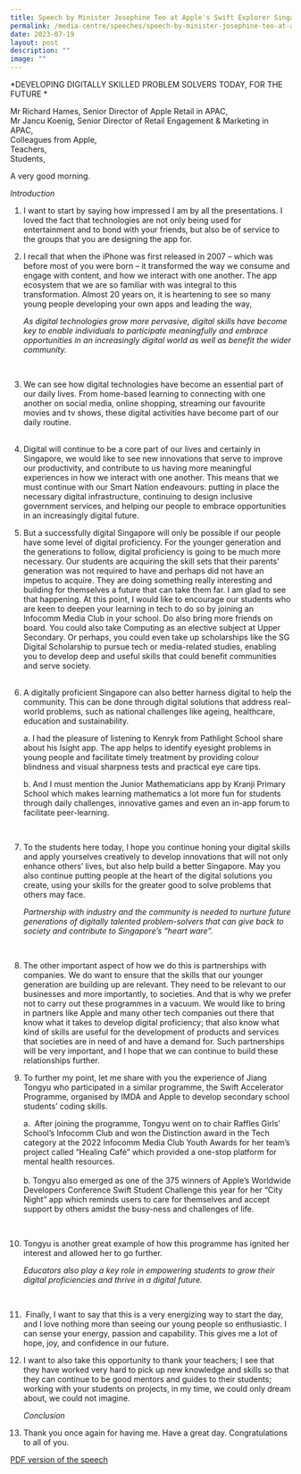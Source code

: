 ```yaml
---
title: Speech by Minister Josephine Teo at Apple's Swift Explorer Singapore
permalink: /media-centre/speeches/speech-by-minister-josephine-teo-at-apple-swift-explorer/
date: 2023-07-19
layout: post
description: ""
image: ""
---
```

*DEVELOPING DIGITALLY SKILLED PROBLEM SOLVERS TODAY, FOR THE FUTURE * 
  
Mr Richard Hames, Senior Director of Apple Retail in APAC,  
Mr Jancu Koenig, Senior Director of Retail Engagement &amp; Marketing in APAC,  
Colleagues from Apple,&nbsp;  
Teachers,&nbsp;  
Students,  
  
A very good morning.  
  
*Introduction*  
  
1. I want to start by saying how impressed I am by all the presentations. I loved the fact that technologies are not only being used for entertainment and to bond with your friends, but also be of service to the groups that you are designing the app for.&nbsp;  
  
2. I recall that when the iPhone was first released in 2007 – which was before most of you were born – it transformed the way we consume and engage with content, and how we interact with one another. The app ecosystem that we are so familiar with was integral to this transformation. Almost 20 years on, it is heartening to see so many young people developing your own apps and leading the way,&nbsp;  
  
   *As digital technologies grow more pervasive, digital skills have become key to enable individuals to participate meaningfully and embrace opportunities in an increasingly digital world as well as benefit the wider community.* 
<br>
  
3. We can see how digital technologies have become an essential part of our daily lives. From home-based learning to connecting with one another on social media, online shopping, streaming our favourite movies and tv shows, these digital activities have become part of our daily routine.  
&nbsp;  
4. Digital will continue to be a core part of our lives and certainly in Singapore, we would like to see new innovations that serve to improve our productivity, and contribute to us having more meaningful experiences in how we interact with one another. This means that we must continue with our Smart Nation endeavours: putting in place the necessary digital infrastructure, continuing to design inclusive government services, and helping our people to embrace opportunities in an increasingly digital future.&nbsp;  
  
5. But a successfully digital Singapore will only be possible if our people have some level of digital proficiency. For the younger generation and the generations to follow, digital proficiency is going to be much more necessary. Our students are acquiring the skill sets that their parents’ generation was not required to have and perhaps did not have an impetus to acquire. They are doing something really interesting and building for themselves a future that can take them far. I am glad to see that happening. At this point, I would like to encourage our students who are keen to deepen your learning in tech to do so by joining an Infocomm Media Club in your school. Do also bring more friends on board. You could also take Computing as an elective subject at Upper Secondary. Or perhaps, you could even take up scholarships like the SG Digital Scholarship to pursue tech or media-related studies, enabling you to develop deep and useful skills that could benefit communities and serve society.  
&nbsp;  
6. A digitally proficient Singapore can also better harness digital to help the community. This can be done through digital solutions that address real-world problems, such as national challenges like ageing, healthcare, education and sustainability.  
  
    a. I had the pleasure of listening to Kenryk from Pathlight School share about his Isight app. The app helps to identify eyesight problems in young people and facilitate timely treatment by providing colour blindness and visual sharpness tests and practical eye care tips.  
  
    b. And I must mention the Junior Mathematicians app by Kranji Primary School which makes learning mathematics a lot more fun for students through daily challenges, innovative games and even an in-app forum to facilitate peer-learning.
<br>
  
7. To the students here today, I hope you continue honing your digital skills and apply yourselves creatively to develop innovations that will not only enhance others’ lives, but also help build a better Singapore. May you also continue putting people at the heart of the digital solutions you create, using your skills for the greater good to solve problems that others may face.&nbsp;  
  
    *Partnership with industry and the community is needed to nurture future generations of digitally talented problem-solvers that can give back to society and contribute to Singapore’s “heart ware”.*
<br>
  
8. The other important aspect of how we do this is partnerships with companies. We do want to ensure that the skills that our younger generation are building up are relevant. They need to be relevant to our businesses and more importantly, to societies. And that is why we prefer not to carry out these programmes in a vacuum. We would like to bring in partners like Apple and many other tech companies out there that know what it takes to develop digital proficiency; that also know what kind of skills are useful for the development of products and services that societies are in need of and have a demand for. Such partnerships will be very important, and I hope that we can continue to build these relationships further.  
  
9. To further my point, let me share with you the experience of Jiang Tongyu who participated in a similar programme, the Swift Accelerator Programme, organised by IMDA and Apple to develop secondary school students’ coding skills.  
  
    a. &nbsp;After joining the programme, Tongyu went on to chair Raffles Girls’ School’s Infocomm Club and won the Distinction award in the Tech category at the 2022 Infocomm Media Club Youth Awards for her team’s project called “Healing Café” which provided a one-stop platform for mental health resources.  
&nbsp;  
    b. Tongyu also emerged as one of the 375 winners of Apple’s Worldwide Developers Conference Swift Student Challenge this year for her “City Night” app which reminds users to care for themselves and accept support by others amidst the busy-ness and challenges of life.&nbsp;
<br>

10. Tongyu is another great example of how this programme has ignited her interest and allowed her to go further.&nbsp;  
  
    *Educators also play a key role in empowering students to grow their digital proficiencies and thrive in a digital future.*  
<br>

11. &nbsp;Finally, I want to say that this is a very energizing way to start the day, and I love nothing more than seeing our young people so enthusiastic. I can sense your energy, passion and capability. This gives me a lot of hope, joy, and confidence in our future.&nbsp;  
  
12. I want to also take this opportunity to thank your teachers; I see that they have worked very hard to pick up new knowledge and skills so that they can continue to be good mentors and guides to their students; working with your students on projects, in my time, we could only dream about, we could not imagine.  
  
    *Conclusion*  
  
13. Thank you once again for having me. Have a great day. Congratulations to all of you.

[PDF version of the speech](/files/Speeches%202023/speech%20by%20minister%20josephine%20teo%20at%20apples%20swift%20explorers%20singapore%202023.pdf)